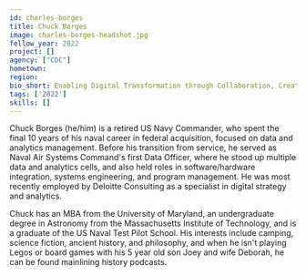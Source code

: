 ```yaml
---
id: charles-borges
title: Chuck Borges
image: charles-borges-headshot.jpg
fellow_year: 2022
project: []
agency: ["CDC"]
hometown: 
region: 
bio_short: Enabling Digital Transformation through Collaboration, Creativity, and Communication.
tags: ['2022']
skills: []
---
```


Chuck Borges (he/him) is a retired US Navy Commander, who spent the final 10 years of his naval career in federal acquisition, focused on data and analytics management.  Before his transition from service, he served as Naval Air Systems Command's first Data Officer, where he stood up multiple data and analytics cells, and also held roles in software/hardware integration, systems engineering, and program management.  He was most recently employed by Deloitte Consulting as a specialist in digital strategy and analytics.

Chuck has an MBA from the University of Maryland, an undergraduate degree in Astronomy from the Massachusetts Institute of Technology, and is a graduate of the US Naval Test Pilot School.  His interests include camping, science fiction, ancient history, and philosophy, and when he isn't playing Legos or board games with his 5 year old son Joey and wife Deborah, he can be found mainlining history podcasts.
